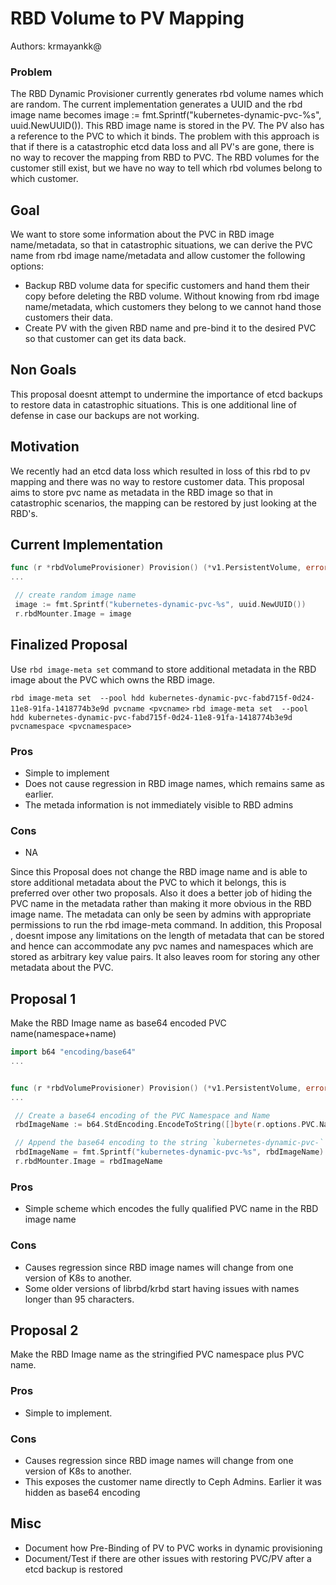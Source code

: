 # RBD Volume to PV Mapping 

Authors: krmayankk@

### Problem

The RBD Dynamic Provisioner currently generates rbd volume names which are random. 
The current implementation generates a UUID and the rbd image name becomes 
image := fmt.Sprintf("kubernetes-dynamic-pvc-%s", uuid.NewUUID()). This RBD image 
name is stored in the PV. The PV also has a reference to the PVC to which it binds. 
The problem with this approach is that if there is a catastrophic etcd data loss 
and all PV's are gone, there is no way to recover the mapping from RBD to PVC. The
RBD volumes for the customer still exist, but we have no way to tell which rbd 
volumes belong to which customer.

## Goal
We want to store some information about the PVC in RBD image name/metadata, so that 
in catastrophic situations, we can derive the PVC name from rbd image name/metadata
and allow customer the following options:
- Backup RBD volume data for specific customers and hand them their copy before deleting 
  the RBD volume. Without knowing from rbd image name/metadata, which customers they 
  belong to we cannot hand those customers their data.
- Create PV with the given RBD name and pre-bind it to the desired PVC so that customer
  can get its data back.

## Non Goals
This proposal doesnt attempt to undermine the importance of etcd backups to restore
data in catastrophic situations. This is one additional line of defense in case our
backups are not working.

## Motivation

We recently had an etcd data loss which resulted in loss of this rbd to pv mapping 
and there was no way to restore customer data. This proposal aims to store pvc name 
as metadata in the RBD image so that in catastrophic scenarios, the mapping can be 
restored by just looking at the RBD's.

## Current Implementation

```go
func (r *rbdVolumeProvisioner) Provision() (*v1.PersistentVolume, error) {
...

 // create random image name
 image := fmt.Sprintf("kubernetes-dynamic-pvc-%s", uuid.NewUUID())
 r.rbdMounter.Image = image
```
## Finalized Proposal
Use `rbd image-meta set` command to store additional metadata in the RBD image about the PVC which owns
the RBD image. 

`rbd image-meta set  --pool hdd kubernetes-dynamic-pvc-fabd715f-0d24-11e8-91fa-1418774b3e9d pvcname <pvcname>`
`rbd image-meta set  --pool hdd kubernetes-dynamic-pvc-fabd715f-0d24-11e8-91fa-1418774b3e9d pvcnamespace <pvcnamespace>`

### Pros
- Simple to implement
- Does not cause regression in RBD image names, which remains same as earlier.
- The metada information is not immediately visible to RBD admins

### Cons
- NA

Since this Proposal does not change the RBD image name and is able to store additional metadata about 
the PVC to which it belongs, this is preferred over other two proposals. Also it does a better job 
of hiding the PVC name in the metadata rather than making it more obvious in the RBD image name. The
metadata can only be seen by admins with appropriate permissions to run the rbd image-meta command. In
addition, this Proposal , doesnt impose any limitations on the length of metadata that can be stored 
and hence can accommodate any pvc names and namespaces which are stored as arbitrary key value pairs.
It also leaves room for storing any other metadata about the PVC.


## Proposal 1

Make the RBD Image name as base64 encoded PVC name(namespace+name)

```go
import b64 "encoding/base64"
...


func (r *rbdVolumeProvisioner) Provision() (*v1.PersistentVolume, error) {
...

 // Create a base64 encoding of the PVC Namespace and Name
 rbdImageName := b64.StdEncoding.EncodeToString([]byte(r.options.PVC.Name+"/"+r.options.PVC.Namespace))

 // Append the base64 encoding to the string `kubernetes-dynamic-pvc-`
 rbdImageName = fmt.Sprintf("kubernetes-dynamic-pvc-%s", rbdImageName)
 r.rbdMounter.Image = rbdImageName

```

### Pros
- Simple scheme which encodes the fully qualified PVC name in the RBD image name

### Cons
- Causes regression since RBD image names will change from one version of K8s to another.
- Some older versions of librbd/krbd start having issues with names longer than 95 characters.


## Proposal 2 

Make the RBD Image name as the stringified PVC namespace plus PVC name.

### Pros
- Simple to implement. 

### Cons
- Causes regression since RBD image names will change from one version of K8s to another.
- This exposes the customer name directly to Ceph Admins. Earlier it was hidden as base64 encoding


## Misc
- Document how Pre-Binding of PV to PVC works in dynamic provisioning 
- Document/Test if there are other issues with restoring PVC/PV after a 
  etcd backup is restored
